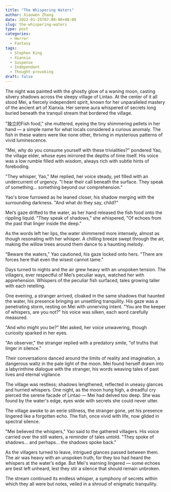 ```yaml
---
title: "The Whispering Waters"
author: Xiaowen Zhang
date: 2022-01-25T07:00:00+08:00
slug: the-whispering-waters
type: post
categories:
  - Horror
  - Fantasy
tags:
  - Stephen King
  - Xianxia
  - Suspense
  - Independent
  - Thought-provoking
draft: false
---
```


The night was painted with the ghostly glow of a waning moon, casting silvery shadows across the sleepy village of Lintao. At the center of it all stood Mei, a fiercely independent spirit, known for her unparalleled mastery of the ancient art of Xianxia. Her serene aura whispered of secrets long buried beneath the tranquil stream that bordered the village.

"独立的Fish food," she muttered, eyeing the tiny shimmering pellets in her hand — a simple name for what locals considered a curious anomaly. The fish in these waters were like none other, thriving in mysterious patterns of vivid luminescence.

"Mei, why do you consume yourself with these trivialities?" pondered Yao, the village elder, whose eyes mirrored the depths of time itself. His voice was a low rumble filled with wisdom, always rich with subtle hints of foreboding.

"They whisper, Yao," Mei replied, her voice steady, yet filled with an undercurrent of urgency. "I hear their call beneath the surface. They speak of something... something beyond our comprehension."

Yao's brow furrowed as he leaned closer, his shadow merging with the surrounding darkness. "And what do they say, child?"

Mei’s gaze drifted to the water, as her hand released the fish food onto the rippling liquid. "They speak of shadows," she whispered, "Of echoes from the past that linger inside the deep."

As the words left her lips, the water shimmered more intensely, almost as though resonating with her whisper. A chilling breeze swept through the air, making the willow trees around them dance to a haunting melody.

"Beware the waters," Yao cautioned, his gaze locked onto hers. "There are forces here that even the wisest cannot tame."

Days turned to nights and the air grew heavy with an unspoken tension. The villagers, ever respectful of Mei’s peculiar ways, watched her with apprehension. Whispers of the peculiar fish surfaced, tales growing taller with each retelling.

One evening, a stranger arrived, cloaked in the same shadows that haunted the water, his presence bringing an unsettling tranquility. His gaze was a penetrating storm, resting on Mei with unnerving intent. "You are the keeper of whispers, are you not?" his voice was silken, each word carefully measured.

"And who might you be?" Mei asked, her voice unwavering, though curiosity sparked in her eyes.

"An observer," the stranger replied with a predatory smile, "of truths that linger in silence."

Their conversations danced around the limits of reality and imagination, a dangerous waltz in the pale light of the moon. Mei found herself drawn into a labyrinthine dialogue with the stranger, his words weaving tales of past lives and eternal vigilance.

The village was restless; shadows lengthened, reflected in uneasy glances and hurried whispers. One night, as the moon hung high, a dreadful cry pierced the serene facade of Lintao — Mei had delved too deep. She was found by the water's edge, eyes wide with secrets she could never utter.

The village awoke to an eerie stillness, the stranger gone, yet his presence lingered like a forgotten echo. The fish, once vivid with life, now glided in spectral silence.

"Mei believed the whispers," Yao said to the gathered villagers. His voice carried over the still waters, a reminder of tales untold. "They spoke of shadows... and perhaps... the shadows spoke back."

As the villagers turned to leave, intrigued glances passed between them. The air was heavy with an unspoken truth, for they too had heard the whispers at the water’s edge. But Mei's warning lingered — some echoes are best left unheard, lest they stir a silence that should remain unbroken.

The stream continued its endless whisper, a symphony of secrets within which they all were but notes, veiled in a shroud of enigmatic tranquility.